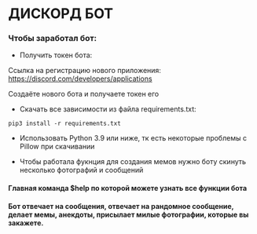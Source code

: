 # ДИСКОРД БОТ

### Чтобы заработал бот:

* Получить токен бота:

Ссылка на регистрацию нового приложения: https://discord.com/developers/applications

Создаёте нового бота и получаете токен его

* Скачать все зависимости из файла requirements.txt:

```
pip3 install -r requirements.txt
```

* Использовать Python 3.9 или ниже, тк есть некоторые проблемы с Pillow при скачивании

* Чтобы работала фукнция для создания мемов нужно боту скинуть несколько фотографий и сообщений 

#### Главная команда $help по которой можете узнать все функции бота

#### Бот отвечает на сообщения, отвечает на рандомное сообщение, делает мемы, анекдоты, присылает милые фотографии, которые вы закажете.

